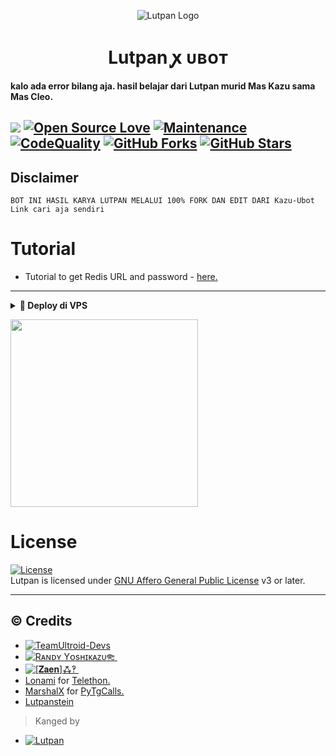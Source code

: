 <p align="center">
  <img src="https://graph.org/file/ad02750e78083a8c57e90.jpg" alt="Lutpan Logo">
</p>
<h1 align="center">
  <b>Lutpan ꭙ ᴜʙᴏᴛ​</b>
</h1>

<b> kalo ada error bilang aja. hasil belajar dari Lutpan murid Mas Kazu sama Mas Cleo.</b>

<a href="https://github.com/lutpanstein/Lutpan-Ubot/commits"> <img src="https://github.com/lutpanstein/Lutpan-Ubot?color=red&logo=github&logoColor=blue&style=for-the-badge" /></a>
[![Open Source Love](https://badges.frapsoft.com/os/v2/open-source.png?v=103)](https://github.com/lutpanstein/Lutpan-Ubot)
[![Maintenance](https://img.shields.io/badge/Maintained%3F-Yes-blue)](https://github.com/lutpanstein/Lutpan-Ubot/graphs/commit-activity)
[![CodeQuality](https://img.shields.io/codacy/grade/ad02750e78083a8c57e90?color=blue&logo=codacy)](https://app.codacy.com/gh/lutpanstein/Lutpan-Ubot/dashboard)
[![GitHub Forks](https://img.shields.io/github/forks/lutpanstein/lutpansteinubot?&logo=github)](https://github.com/lutpanstein/Lutpan-Ubot/fork)
[![GitHub Stars](https://img.shields.io/github/stars/lutpanstein/Lutpan-Ubot?&logo=github)](https://github.com/lutpanstein/Lutpan-Ubot/stargazers)
----

## Disclaimer

```
BOT INI HASIL KARYA LUTPAN MELALUI 100% FORK DAN EDIT DARI Kazu-Ubot Link cari aja sendiri
```

# Tutorial 
- Tutorial to get Redis URL and password - [here.](./resources/extras/redistut.md)
---

<details>
<summary><b>🔗 Deploy di VPS</b></summary>
<br>

### Tutorial Deploy di VPS


• `sudo apt-get install ffmpeg -y`

• `sudo apt-get install mediainfo`

• `pip3 install pytgcalls==3.0.0.dev22`

• `pip install pyUltroid`

 • `git clone https://github.com/lutpanstein/Lutpan-Ubot`

 • `cd Lutpan-Ubot`

 • `pip3 install requirements.txt`
 
 • `pip3 install --no-cache-dir -r re*/st*/op*.txt`

 • `cp .env.sample .env`

 • `nano config.env`
  - isi vars
  - Jika sudah 
  - ketik ctrl + S
  - ctrl + X

 • `screen -S Lutpan`

 • `bash startup`

</details>

<p><a href="https://heroku.com/deploy?template=https://github.com/lutpanstein/Lutpan-Ubot"><img src="https://img.shields.io/badge/BUAT DI-HEROKU-aqua?style=plastic&logo=heroku&logoColor=pink"width="300" /></a></p>

</details>

# License
[![License](https://www.gnu.org/graphics/agplv3-155x51.png)](LICENSE)   
Lutpan is licensed under [GNU Affero General Public License](https://www.gnu.org/licenses/agpl-3.0.en.html) v3 or later.

---

## © Credits
* [![TeamUltroid-Devs](https://img.shields.io/static/v1?label=Teamultroid&message=devs&color=critical)](https://t.me/UltroidDevs)
* [![Rᴀɴᴅʏ Yᴏsʜɪᴋᴀᴢᴜ𐦝 ⁪⁬⁮⁮⁮](https://img.shields.io/static/v1?label=Rᴀɴᴅʏ&message=Yᴏsʜɪᴋᴀᴢᴜ𐦝&color=critical)](https://t.me/xtsea)
* [![[𝐙𝐚𝐞𝐧]ꗈ‽ ⁪⁬⁮⁮⁮](https://img.shields.io/static/v1?label=[𝐙𝐚𝐞𝐧]&message=ꗈ‽&color=critical)](https://t.me/TeleUdahRusak)
* [Lonami](https://github.com/LonamiWebs/) for [Telethon.](https://github.com/LonamiWebs/Telethon)
* [MarshalX](https://github.com/MarshalX) for [PyTgCalls.](https://github.com/MarshalX/tgcalls)
* [Lutpanstein](https://img.shields.io/badge/:badgeContent?style=for-the-badge&logo=telegram&labelColor=pink&color=hex%20blue&link=https%3At.me%2FLutpanstein)

> Kanged by
* [![Lutpan](https://img.shields.io/static/v1?label=Lutpan&message=ꭙ&color=critical)](https://t.me/Lutpanstein)
